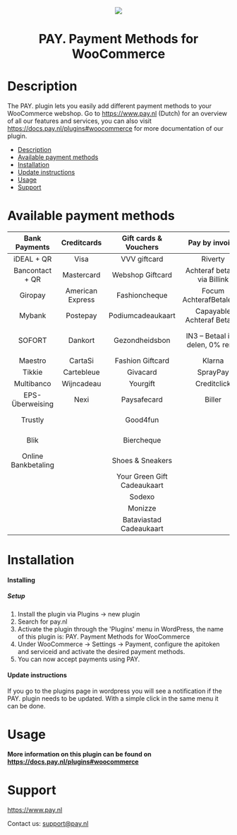<p align="center">
    <img src="https://www.pay.nl/uploads/1/brands/main_logo.png" />
  </p>
  <h1 align="center">PAY. Payment Methods for WooCommerce</h1>
  
  # Description
  
  The PAY. plugin lets you easily add different payment methods to your WooCommerce webshop. Go to https://www.pay.nl (Dutch) for an overview of all our features and services, you can also visit https://docs.pay.nl/plugins#woocommerce for more documentation of our plugin.
  
  - [Description](#description)
  - [Available payment methods](#available-payment-methods)
  - [Installation](#installation)
  - [Update instructions](#update-instructions)
  - [Usage](#usage)
  - [Support](#support)
  
  # Available payment methods
  
  Bank Payments  |   Creditcards    | Gift cards & Vouchers | Pay by invoice | Others | 
  :-----------: |:----------------:|:---------------------:| :-----------: | :-----------: |
  iDEAL + QR | Visa | VVV giftcard | Riverty | Paypal
  Bancontact + QR | Mastercard | Webshop Giftcard | Achteraf betalen via Billink | Wechat Pay
  Giropay | American Express | Fashioncheque | Focum AchterafBetalen.nl | Amazon Pay
  Mybank | Postepay | Podiumcadeaukaart | Capayable Achteraf Betalen | Cashly
  SOFORT | Dankort | Gezondheidsbon | IN3 – Betaal in 3 delen, 0% rente | Instore payments (PIN)
  Maestro | CartaSi | Fashion Giftcard | Klarna | Przelewy24
  Tikkie | Cartebleue | Givacard | SprayPay | Apple Pay
  Multibanco | Wijncadeau | Yourgift | Creditclick | Payconiq
  EPS-Überweising | Nexi | Paysafecard | Biller | Alipay
  Trustly |  | Good4fun |  | Phone payments
  Blik |  | Biercheque |  | Manual transfer
  Online Bankbetaling |  | Shoes & Sneakers |  | Incasso
   |  |  | Your Green Gift Cadeaukaart |  | Google Pay
   |  |  | Sodexo |  | 
   |  |  | Monizze |  | 
   |  |  | Bataviastad Cadeaukaart |  | 
  
  # Installation
  #### Installing
  
  
  ##### Setup
  
  1. Install the plugin via Plugins -> new plugin
  2. Search for pay.nl
  3. Activate the plugin through the 'Plugins' menu in WordPress, the name of this plugin is: PAY. Payment Methods for WooCommerce
  4. Under WooCommerce -> Settings -> Payment, configure the apitoken and serviceid and activate the desired payment methods.
  5. You can now accept payments using PAY.
  
  #### Update instructions

  If you go to the plugins page in wordpress you will see a notification if the PAY. plugin needs to be updated. With a simple click in the same menu it can be done.
  
  # Usage
  
  **More information on this plugin can be found on https://docs.pay.nl/plugins#woocommerce**
  
  # Support
  https://www.pay.nl
  
  Contact us: support@pay.nl
